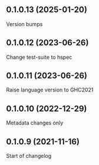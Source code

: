 ## 0.1.0.13 (2025-01-20)

Version bumps

## 0.1.0.12 (2023-06-26)

Change test-suite to hspec

## 0.1.0.11 (2023-06-26)

Raise language version to GHC2021

## 0.1.0.10 (2022-12-29)

Metadata changes only

## 0.1.0.9 (2021-11-16)

Start of changelog
